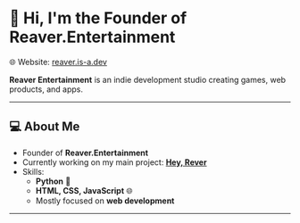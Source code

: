 # 👋 Hi, I'm the Founder of Reaver.Entertainment  

🌐 Website: [reaver.is-a.dev](https://reaver.is-a.dev)  

**Reaver Entertainment** is an indie development studio creating games, web products, and apps.  

---

## 💻 About Me  
- Founder of **Reaver.Entertainment**  
- Currently working on my main project: **[Hey, Rever](https://hey.reaver.is-a.dev/)**  
- Skills:  
  - **Python** 🐍  
  - **HTML, CSS, JavaScript** 🌐  
  - Mostly focused on **web development**  

---
